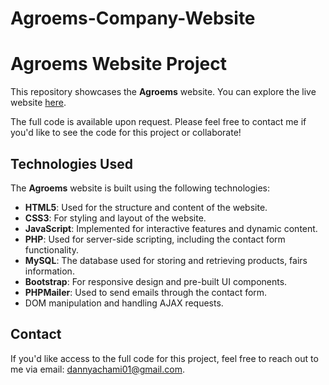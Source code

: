 # Agroems-Company-Website

# Agroems Website Project

This repository showcases the **Agroems** website. You can explore the live website [here](https://www.agroems.com).

The full code is available upon request. Please feel free to contact me if you'd like to see the code for this project or collaborate!

## Technologies Used

The **Agroems** website is built using the following technologies:

- **HTML5**: Used for the structure and content of the website.
- **CSS3**: For styling and layout of the website.
- **JavaScript**: Implemented for interactive features and dynamic content.
- **PHP**: Used for server-side scripting, including the contact form functionality.
- **MySQL**: The database used for storing and retrieving products, fairs information.
- **Bootstrap**: For responsive design and pre-built UI components.
- **PHPMailer**: Used to send emails through the contact form.
- DOM manipulation and handling AJAX requests.

## Contact

If you'd like access to the full code for this project, feel free to reach out to me via email: [dannyachami01@gmail.com](mailto:dannyachami01@gmail.com).
